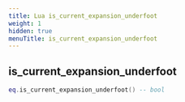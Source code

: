 ```yaml
---
title: Lua is_current_expansion_underfoot
weight: 1
hidden: true
menuTitle: is_current_expansion_underfoot
---
```

## is_current_expansion_underfoot
```lua
eq.is_current_expansion_underfoot() -- bool
```